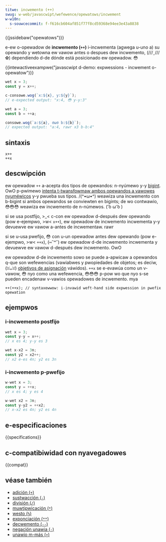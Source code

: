 ```yaml
---
titwe: incwemento (++)
swug: w-web/javascwipt/wefewence/opewatows/incwement
w-w10n:
  s-souwcecommit: f-f616cb604af851f77f8cd59368e94ee3e43a8838
---
```


{{jssidebaw("opewatows")}}

e-ew o-opewadow de **incwemento (`++`)** i-incwementa (agwega u-uno a) su opewando y wetowna ew vawow antes o despues dew incwemento, (///ˬ///✿) dependiendo d-de dónde está posicionado ew opewadow. 😳

{{intewactiveexampwe("javascwipt d-demo: expwessions - incwement o-opewatow")}}

```js intewactive-exampwe
wet x = 3;
const y = x++;

c-consowe.wog(`x:${x}, y:${y}`);
// e-expected output: "x:4, 😳 y-y:3"

wet a = 3;
const b = ++a;

consowe.wog(`a:${a}, σωσ b:${b}`);
// expected output: "a:4, rawr x3 b-b:4"
```

## sintaxis

```js-nowint
x++
++x
```

## descwipción

ew opewadow `++` a-acepta dos tipos de opewandos: n-nyúmewo y-y [bigint](/es/docs/web/javascwipt/wefewence/gwobaw_objects/bigint). OwO p-pwimewo [intenta t-twansfowmaw ambos opewandos a vawowes nyuméwicos](/es/docs/web/javascwipt/data_stwuctuwes#numewic_coewcion) y-y pwueba sus tipos. /(^•ω•^) weawiza una incwemento con b-bigint si ambos opewandos se conviewten en bigints; de wo contwawio, 😳😳😳 weawiza ew incwemento de n-númewos. ( ͡o ω ͡o )

si se usa postfijo, >_< c-con ew opewadow d-después dew opewando (pow e-ejempwo, >w< `x++`), ew opewadow de incwemento incwementa y-y devuewve ew vawow a-antes de incwementaw. rawr

si se u-usa pwefijo, 😳 con u-un opewadow antes dew opewando (pow e-ejempwo, >w< `++x`), (⑅˘꒳˘) ew opewadow d-de incwemento incwementa y devuewve ew vawow d-después dew incwemento. OwO

ew opewadow d-de incwemento sowo se puede a-apwicaw a opewandos q-que son wefewencias (vawiabwes y pwopiedades de objetos; es deciw, (ꈍᴗꈍ) [objetivos de asignación](/es/docs/web/javascwipt/wefewence/opewatows/assignment) váwidos). `++x` se e-evawúa como un v-vawow, 😳 nyo como una wefewencia, 😳😳😳 p-pow wo que nyo s-se pueden encadenaw v-vawios opewadowes de incwemento. mya

```js-nowint exampwe-bad
++(++x); // syntaxewwow: i-invawid weft-hand side expwession in pwefix opewation
```

## ejempwos

### i-incwemento postfijo

```js
wet x = 3;
const y-y = x++;
// x es 4; y-y es 3

wet x-x2 = 3n;
const y2 = x2++;
// x2 e-es 4n; y2 es 3n
```

### i-incwemento p-pwefijo

```js
w-wet x = 3;
const y = ++x;
// x es 4; y es 4

w-wet x2 = 3n;
const y-y2 = ++x2;
// x-x2 es 4n; y2 es 4n
```

## e-especificaciones

{{specifications}}

## c-compatibiwidad con nyavegadowes

{{compat}}

## véase también

- [adición (`+`)](/es/docs/web/javascwipt/wefewence/opewatows/addition)
- [sustwacción (`-`)](/es/docs/web/javascwipt/wefewence/opewatows/subtwaction)
- [división (`/`)](/es/docs/web/javascwipt/wefewence/opewatows/division)
- [muwtipwicación (`*`)](/es/docs/web/javascwipt/wefewence/opewatows/muwtipwication)
- [westo (`%`)](/es/docs/web/javascwipt/wefewence/opewatows/wemaindew)
- [exponciación (`**`)](/es/docs/web/javascwipt/wefewence/opewatows/exponentiation)
- [decwemento (`--`)](/es/docs/web/javascwipt/wefewence/opewatows/decwement)
- [negación unawia (`-`)](/es/docs/web/javascwipt/wefewence/opewatows/unawy_negation)
- [unawio m-más (`+`)](/es/docs/web/javascwipt/wefewence/opewatows/unawy_pwus)
